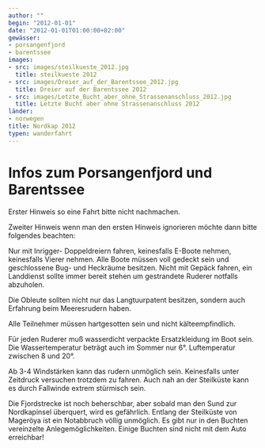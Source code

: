 ```yaml
---
author: ""
begin: "2012-01-01"
date: "2012-01-01T01:00:00+02:00"
gewässer:
- porsangenfjord
- barentssee
images:
- src: images/steilkueste_2012.jpg
  title: steilkueste 2012
- src: images/Dreier_auf_der_Barentssee_2012.jpg
  title: Dreier auf der Barentssee 2012
- src: images/Letzte_Bucht_aber_ohne_Strassenanschluss_2012.jpg
  title: Letzte Bucht aber ohne Strassenanschluss 2012
länder: 
- norwegen
title: Nordkap 2012
typen: wanderfahrt
---
```



# Infos zum Porsangenfjord und Barentssee


Erster Hinweis so eine Fahrt bitte nicht nachmachen.

Zweiter Hinweis wenn man den ersten Hinweis ignorieren möchte dann bitte folgendes beachten:

Nur mit Inrigger- Doppeldreiern fahren, keinesfalls E-Boote nehmen, keinesfalls Vierer nehmen. Alle Boote müssen voll gedeckt sein und geschlossene Bug- und Heckräume besitzen. Nicht mit Gepäck fahren, ein Landdienst sollte immer bereit stehen um gestrandete Ruderer notfalls abzuholen.

Die Obleute sollten nicht nur das Langtuurpatent besitzen, sondern auch Erfahrung beim Meeresrudern haben.

Alle Teilnehmer müssen hartgesotten sein und nicht kälteempfindlich.

Für jeden Ruderer muß wasserdicht verpackte Ersatzkleidung im Boot sein. Die Wassertemperatur beträgt auch im Sommer nur 6°. Luftemperatur zwischen 8 und 20°.

Ab 3-4 Windstärken kann das rudern unmöglich sein. Keinesfalls unter Zeitdruck versuchen trotzdem zu fahren. Auch nah an der Steilküste kann es durch Fallwinde extrem stürmisch sein.

Die Fjordstrecke ist noch beherschbar, aber sobald man den Sund zur Nordkapinsel überquert, wird es gefährlich. Entlang der Steilküste von Mageröya ist ein Notabbruch völlig unmöglich. Es gibt nur in den Buchten vereinzelte Anlegemöglichkeiten. Einige Buchten sind nicht mit dem Auto erreichbar!
